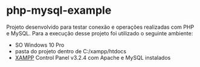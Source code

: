 # php-mysql-example

Projeto desenvolvido para testar conexão e operações realizadas com PHP e MySQL.
Para a execução desse projeto foi utilizado o seguinte ambiente:

* SO Windows 10 Pro
* pasta do projeto dentro de C:/xampp/htdocs
* [XAMPP](https://www.apachefriends.org/pt_br/index.html) Control Panel v3.2.4 com Apache e MySQL instalados
